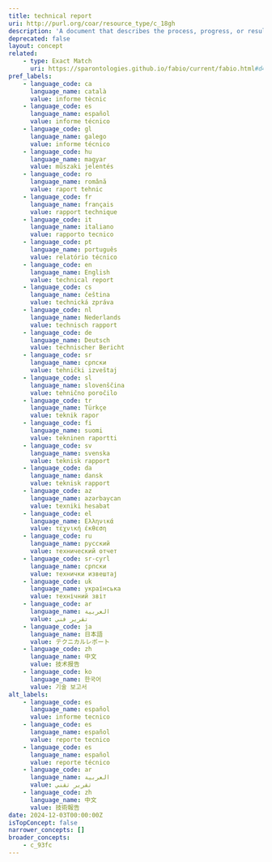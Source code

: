 ```yaml
---
title: technical report
uri: http://purl.org/coar/resource_type/c_18gh
description: 'A document that describes the process, progress, or results of technical or scientific research or the state of a technical or scientific research problem. It might also include recommendations and conclusions of the research. [Source: http://guides.library.cornell.edu/ecommons/types]'
deprecated: false
layout: concept
related:
    - type: Exact Match
      uri: https://sparontologies.github.io/fabio/current/fabio.html#d4e5659
pref_labels:
    - language_code: ca
      language_name: català
      value: informe tècnic
    - language_code: es
      language_name: español
      value: informe técnico
    - language_code: gl
      language_name: galego
      value: informe técnico
    - language_code: hu
      language_name: magyar
      value: műszaki jelentés
    - language_code: ro
      language_name: română
      value: raport tehnic
    - language_code: fr
      language_name: français
      value: rapport technique
    - language_code: it
      language_name: italiano
      value: rapporto tecnico
    - language_code: pt
      language_name: português
      value: relatório técnico
    - language_code: en
      language_name: English
      value: technical report
    - language_code: cs
      language_name: čeština
      value: technická zpráva
    - language_code: nl
      language_name: Nederlands
      value: technisch rapport
    - language_code: de
      language_name: Deutsch
      value: technischer Bericht
    - language_code: sr
      language_name: српски
      value: tehnički izveštaj
    - language_code: sl
      language_name: slovenščina
      value: tehnično poročilo
    - language_code: tr
      language_name: Türkçe
      value: teknik rapor
    - language_code: fi
      language_name: suomi
      value: tekninen raportti
    - language_code: sv
      language_name: svenska
      value: teknisk rapport
    - language_code: da
      language_name: dansk
      value: teknisk rapport
    - language_code: az
      language_name: azərbaycan
      value: texniki hesabat
    - language_code: el
      language_name: Ελληνικά
      value: τεχνική έκθεση
    - language_code: ru
      language_name: русский
      value: технический отчет
    - language_code: sr-cyrl
      language_name: српски
      value: технички извештај
    - language_code: uk
      language_name: українська
      value: технічний звіт
    - language_code: ar
      language_name: العربية
      value: تقرير فني
    - language_code: ja
      language_name: 日本語
      value: テクニカルレポート
    - language_code: zh
      language_name: 中文
      value: 技术报告
    - language_code: ko
      language_name: 한국어
      value: 기술 보고서
alt_labels:
    - language_code: es
      language_name: español
      value: informe tecnico
    - language_code: es
      language_name: español
      value: reporte tecnico
    - language_code: es
      language_name: español
      value: reporte técnico
    - language_code: ar
      language_name: العربية
      value: تقرير تقني
    - language_code: zh
      language_name: 中文
      value: 技術報告
date: 2024-12-03T00:00:00Z
isTopConcept: false
narrower_concepts: []
broader_concepts:
    - c_93fc
---
```


